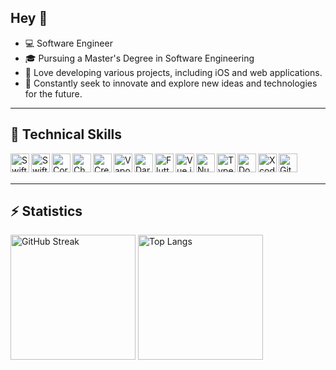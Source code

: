 ## Hey 👋

* 💻 Software Engineer
* 🎓 Pursuing a Master's Degree in Software Engineering
* 🌟 Love developing various projects, including iOS and web applications.
* 🚀 Constantly seek to innovate and explore new ideas and technologies for the future.

---

## 🧰 Technical Skills
<img align="left" width="30px" src="https://cdn.jsdelivr.net/gh/devicons/devicon@latest/icons/swift/swift-original.svg" alt="Swift" />
<img align="left" width="30px" src="https://img.icons8.com/?size=512&id=_BTyk4vBumjx&format=png" alt="SwiftUI" />
<img align="left" width="30px" src="https://velog.velcdn.com/images/qnm83/post/92952fa1-24b5-4c85-b4a1-bd5d0ef015db/image.png" alt="CoreData" />
<img align="left" width="30px" src="https://img1.daumcdn.net/thumb/R800x0/?scode=mtistory2&fname=https%3A%2F%2Fblog.kakaocdn.net%2Fdn%2FKEql9%2Fbtr53IlDpxK%2F7xi6tnO2sNzcrTjKkj8ph0%2Fimg.png" alt="Chart" />
<img align="left" width="30px" src="https://developer.apple.com/assets/elements/icons/create-ml/create-ml-96x96_2x.png" alt="CreateML" />
<img align="left" width="30px" src="https://docs.vapor.codes/assets/logo.png" alt="Vapor" />
<img align="left" width="30px" src="https://cdn.jsdelivr.net/gh/devicons/devicon@latest/icons/dart/dart-original.svg" alt="Dart" />
<img align="left" width="30px" src="https://cdn.jsdelivr.net/gh/devicons/devicon@latest/icons/flutter/flutter-original.svg" alt="Flutter" />
<img align="left" width="30px" src="https://cdn.jsdelivr.net/gh/devicons/devicon@latest/icons/vuejs/vuejs-original.svg" alt="Vue.js" />
<img align="left" width="30px" src="https://cdn.jsdelivr.net/gh/devicons/devicon@latest/icons/nuxtjs/nuxtjs-original.svg" alt="Nuxt.js" />
<img align="left" width="30px" src="https://cdn.jsdelivr.net/gh/devicons/devicon@latest/icons/typescript/typescript-original.svg" alt="TypeScript" />
<img align="left" width="30px" src="https://cdn.jsdelivr.net/gh/devicons/devicon@latest/icons/docker/docker-plain.svg" alt="Docker" />
<img align="left" width="30px" src="https://cdn.jsdelivr.net/gh/devicons/devicon@latest/icons/xcode/xcode-original.svg" alt="Xcode" />
<img align="left" width="30px" src="https://cdn.jsdelivr.net/gh/devicons/devicon@latest/icons/git/git-original.svg" alt="Git" />

<br />
<br />

---

## ⚡️ Statistics
<div>
  <img height="200px" src="https://streak-stats.demolab.com/?user=CarolaneLFBV&theme=transparent&ring=6495ED&fire=6495ED&currStreakNum=0969DA&sideNums=0969DA&currStreakLabel=0969DA&sideLabels=0969DA&dates=636C76&excludeDaysLabel=636C76" alt="GitHub Streak" />
<img height="200px" src="https://github-readme-stats.vercel.app/api/top-langs/?username=CarolaneLFBV&layout=donut&title_color=0969DA&text_color=636C76&theme=transparent" alt="Top Langs" />
</div>
